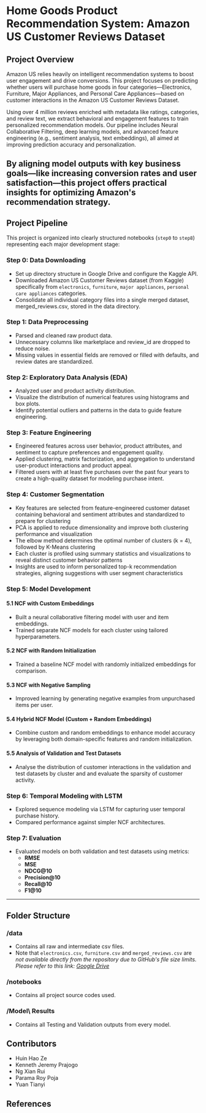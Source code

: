 # Home Goods Product Recommendation System: Amazon US Customer Reviews Dataset

## Project Overview

Amazon US relies heavily on intelligent recommendation systems to boost user engagement and drive conversions. This project focuses on predicting whether users will purchase home goods in four categories—Electronics, Furniture, Major Appliances, and Personal Care Appliances—based on customer interactions in the Amazon US Customer Reviews Dataset.

Using over 4 million reviews enriched with metadata like ratings, categories, and review text, we extract behavioral and engagement features to train personalized recommendation models. Our pipeline includes Neural Collaborative Filtering, deep learning models, and advanced feature engineering (e.g., sentiment analysis, text embeddings), all aimed at improving prediction accuracy and personalization.

By aligning model outputs with key business goals—like increasing conversion rates and user satisfaction—this project offers practical insights for optimizing Amazon's recommendation strategy.
---

## Project Pipeline

This project is organized into clearly structured notebooks (`step0` to `step8`) representing each major development stage:

### Step 0: Data Downloading
- Set up directory structure in Google Drive and configure the Kaggle API.
- Downloaded Amazon US Customer Reviews dataset (from Kaggle) specifically from `electronics`, `furniture`, `major appliances`, `personal care appliances` categories.
- Consolidate all individual category files into a single merged dataset, merged_reviews.csv, stored in the data directory.


### Step 1: Data Preprocessing
- Parsed and cleaned raw product data.
- Unnecessary columns like marketplace and review_id are dropped to reduce noise.
- Missing values in essential fields are removed or filled with defaults, and review dates are standardized.

### Step 2: Exploratory Data Analysis (EDA)
- Analyzed user and product activity distribution.
- Visualize the distribution of numerical features using histograms and box plots.
- Identify potential outliers and patterns in the data to guide feature engineering.

### Step 3: Feature Engineering
- Engineered features across user behavior, product attributes, and sentiment to capture preferences and engagement quality.
- Applied clustering, matrix factorization, and aggregation to understand user-product interactions and product appeal.
- Filtered users with at least five purchases over the past four years to create a high-quality dataset for modeling purchase intent.

### Step 4: Customer Segmentation
- Key features are selected from feature-engineered customer dataset containing behavioral and sentiment attributes and standardized to prepare for clustering
- PCA is applied to reduce dimensionality and improve both clustering performance and visualization
- The elbow method determines the optimal number of clusters (k = 4), followed by K-Means clustering
- Each cluster is profiled using summary statistics and visualizations to reveal distinct customer behavior patterns
- Insights are used to inform personalized top-k recommendation strategies, aligning suggestions with user segment characteristics

### Step 5: Model Development

#### 5.1 NCF with Custom Embeddings
- Built a neural collaborative filtering model with user and item embeddings.
- Trained separate NCF models for each cluster using tailored hyperparameters.

#### 5.2 NCF with Random Initialization
- Trained a baseline NCF model with randomly initialized embeddings for comparison.

#### 5.3 NCF with Negative Sampling
- Improved learning by generating negative examples from unpurchased items per user.

#### 5.4 Hybrid NCF Model (Custom + Random Embeddings)
- Combine custom and random embeddings to enhance model accuracy by leveraging both domain-specific features and random initialization.

#### 5.5 Analysis of Validation and Test Datasets
- Analyse the distribution of customer interactions in the validation and test datasets by cluster and  and evaluate the sparsity of customer activity.

### Step 6: Temporal Modeling with LSTM
- Explored sequence modeling via LSTM for capturing user temporal purchase history.
- Compared performance against simpler NCF architectures.

### Step 7: Evaluation
- Evaluated models on both validation and test datasets using metrics:
  - **RMSE**
  - **MSE**
  - **NDCG@10**
  - **Precision@10**
  - **Recall@10**
  - **F1@10**
---

## Folder Structure
### /data
- Contains all raw and intermediate csv files.
- Note that `electronics.csv`, `furniture.csv` and `merged_reviews.csv` are *not available directly from the repository due to GitHub's file size limits. Please refer to this link: [Google Drive](https://drive.google.com/drive/folders/1pm8sn0FKTTkVw4NY_XIf4NNalzM51Iik?usp=sharing)*


### /notebooks
- Contains all project source codes used.

### /Model\ Results
- Contains all Testing and Validation outputs from every model.

## Contributors
- Huin Hao Ze
- Kenneth Jeremy Prajogo
- Ng Xian Rui
- Parama Roy Poja
- Yuan Tianyi

## References

